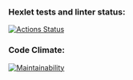 ### Hexlet tests and linter status:
[![Actions Status](https://github.com/IVANn84/frontend-project-12/actions/workflows/hexlet-check.yml/badge.svg)](https://github.com/IVANn84/frontend-project-12/actions)

### Code Climate:
[![Maintainability](https://api.codeclimate.com/v1/badges/a761f1869fa461dcc5b4/maintainability)](https://codeclimate.com/github/IVANn84/frontend-project-12/maintainability)